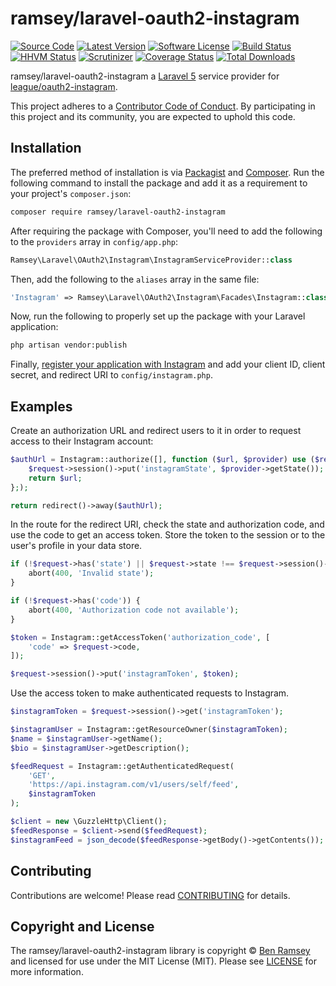 # ramsey/laravel-oauth2-instagram

[![Source Code][badge-source]][source]
[![Latest Version][badge-release]][release]
[![Software License][badge-license]][license]
[![Build Status][badge-build]][build]
[![HHVM Status][badge-hhvm]][hhvm]
[![Scrutinizer][badge-quality]][quality]
[![Coverage Status][badge-coverage]][coverage]
[![Total Downloads][badge-downloads]][downloads]

ramsey/laravel-oauth2-instagram a [Laravel 5](https://laravel.com/) service provider for [league/oauth2-instagram](https://github.com/thephpleague/oauth2-instagram).

This project adheres to a [Contributor Code of Conduct][conduct]. By participating in this project and its community, you are expected to uphold this code.


## Installation

The preferred method of installation is via [Packagist][] and [Composer][]. Run
the following command to install the package and add it as a requirement to
your project's `composer.json`:

```bash
composer require ramsey/laravel-oauth2-instagram
```

After requiring the package with Composer, you'll need to add the following to the `providers` array in `config/app.php`:

``` php
Ramsey\Laravel\OAuth2\Instagram\InstagramServiceProvider::class
```

Then, add the following to the `aliases` array in the same file:

``` php
'Instagram' => Ramsey\Laravel\OAuth2\Instagram\Facades\Instagram::class
```

Now, run the following to properly set up the package with your Laravel application:

``` bash
php artisan vendor:publish
```

Finally, [register your application with Instagram](https://www.instagram.com/developer/) and add your client ID, client secret, and redirect URI to `config/instagram.php`.


## Examples

Create an authorization URL and redirect users to it in order to request access to their Instagram account:

``` php
$authUrl = Instagram::authorize([], function ($url, $provider) use ($request) {
    $request->session()->put('instagramState', $provider->getState());
    return $url;
};);

return redirect()->away($authUrl);
```

In the route for the redirect URI, check the state and authorization code, and use the code to get an access token. Store the token to the session or to the user's profile in your data store.

``` php
if (!$request->has('state') || $request->state !== $request->session()->get('instagramState')) {
    abort(400, 'Invalid state');
}

if (!$request->has('code')) {
    abort(400, 'Authorization code not available');
}

$token = Instagram::getAccessToken('authorization_code', [
    'code' => $request->code,
]);

$request->session()->put('instagramToken', $token);
```

Use the access token to make authenticated requests to Instagram.

``` php
$instagramToken = $request->session()->get('instagramToken');

$instagramUser = Instagram::getResourceOwner($instagramToken);
$name = $instagramUser->getName();
$bio = $instagramUser->getDescription();

$feedRequest = Instagram::getAuthenticatedRequest(
    'GET',
    'https://api.instagram.com/v1/users/self/feed',
    $instagramToken
);

$client = new \GuzzleHttp\Client();
$feedResponse = $client->send($feedRequest);
$instagramFeed = json_decode($feedResponse->getBody()->getContents());
```


## Contributing

Contributions are welcome! Please read [CONTRIBUTING][] for details.


## Copyright and License

The ramsey/laravel-oauth2-instagram library is copyright © [Ben Ramsey](https://benramsey.com/) and licensed for use under the MIT License (MIT). Please see [LICENSE][] for more information.



[conduct]: https://github.com/ramsey/laravel-oauth2-instagram/blob/master/CONDUCT.md
[packagist]: https://packagist.org/packages/ramsey/laravel-oauth2-instagram
[composer]: http://getcomposer.org/
[contributing]: https://github.com/ramsey/laravel-oauth2-instagram/blob/master/CONTRIBUTING.md

[badge-source]: http://img.shields.io/badge/source-ramsey/laravel--oauth2--instagram-blue.svg?style=flat-square
[badge-release]: https://img.shields.io/packagist/v/ramsey/laravel-oauth2-instagram.svg?style=flat-square
[badge-license]: https://img.shields.io/badge/license-MIT-brightgreen.svg?style=flat-square
[badge-build]: https://img.shields.io/travis/ramsey/laravel-oauth2-instagram/master.svg?style=flat-square
[badge-hhvm]: https://img.shields.io/hhvm/ramsey/laravel-oauth2-instagram.svg?style=flat-square
[badge-quality]: https://img.shields.io/scrutinizer/g/ramsey/laravel-oauth2-instagram/master.svg?style=flat-square
[badge-coverage]: https://img.shields.io/coveralls/ramsey/laravel-oauth2-instagram/master.svg?style=flat-square
[badge-downloads]: https://img.shields.io/packagist/dt/ramsey/laravel-oauth2-instagram.svg?style=flat-square

[source]: https://github.com/ramsey/laravel-oauth2-instagram
[release]: https://packagist.org/packages/ramsey/laravel-oauth2-instagram
[license]: https://github.com/ramsey/laravel-oauth2-instagram/blob/master/LICENSE
[build]: https://travis-ci.org/ramsey/laravel-oauth2-instagram
[hhvm]: http://hhvm.h4cc.de/package/ramsey/laravel-oauth2-instagram
[quality]: https://scrutinizer-ci.com/g/ramsey/laravel-oauth2-instagram/
[coverage]: https://coveralls.io/r/ramsey/laravel-oauth2-instagram?branch=master
[downloads]: https://packagist.org/packages/ramsey/laravel-oauth2-instagram
